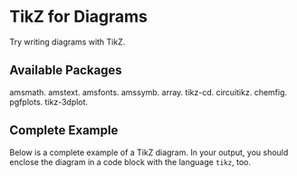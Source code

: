 # TikZ for Diagrams

Try writing diagrams with TikZ.

## Available Packages

amsmath. amstext. amsfonts. amssymb. array.
tikz-cd. circuitikz. chemfig. pgfplots. tikz-3dplot.

## Complete Example

Below is a complete example of a TikZ diagram.
In your output, you should enclose the diagram in a code block with the language `tikz`, too.
